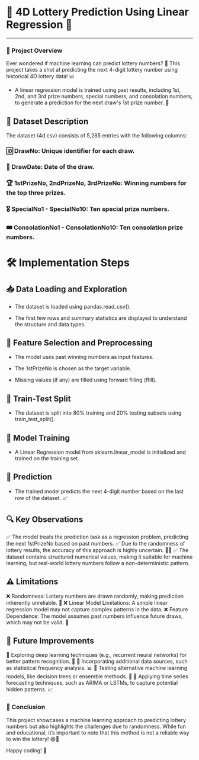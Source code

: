 # 🎰 4D Lottery Prediction Using Linear Regression 🎯
---
### 🌟 Project Overview

Ever wondered if machine learning can predict lottery numbers? 🤔 This project takes a shot at predicting the next 4-digit lottery number using historical 4D lottery data! 📊

* A linear regression model is trained using past results, including 1st, 2nd, and 3rd prize numbers, special numbers, and consolation numbers, to generate a prediction for the next draw's 1st prize number. 🎲

## 📂 Dataset Description

The dataset (4d.csv) consists of 5,285 entries with the following columns:

### 🆔 DrawNo: Unique identifier for each draw.

### 📅 DrawDate: Date of the draw.

### 🏆 1stPrizeNo, 2ndPrizeNo, 3rdPrizeNo: Winning numbers for the top three prizes.

### 🎖️ SpecialNo1 - SpecialNo10: Ten special prize numbers.

### 🎟 ConsolationNo1 - ConsolationNo10: Ten consolation prize numbers.

# 🛠️ Implementation Steps

## 📥 Data Loading and Exploration

- The dataset is loaded using pandas.read_csv().

- The first few rows and summary statistics are displayed to understand the structure and data types.

## 🎯 Feature Selection and Preprocessing

- The model uses past winning numbers as input features.

- The 1stPrizeNo is chosen as the target variable.

- Missing values (if any) are filled using forward filling (ffill).

## 🔀 Train-Test Split

- The dataset is split into 80% training and 20% testing subsets using train_test_split().

## 🤖 Model Training

- A Linear Regression model from sklearn.linear_model is initialized and trained on the training set.

## 🔮 Prediction

- The trained model predicts the next 4-digit number based on the last row of the dataset. 📈

## 🔍 Key Observations

✅ The model treats the prediction task as a regression problem, predicting the next 1stPrizeNo based on past numbers.
✅ Due to the randomness of lottery results, the accuracy of this approach is highly uncertain. 🤷‍♂️
✅ The dataset contains structured numerical values, making it suitable for machine learning, but real-world lottery numbers follow a non-deterministic pattern.

## ⚠️ Limitations

❌ Randomness: Lottery numbers are drawn randomly, making prediction inherently unreliable. 🎲
❌ Linear Model Limitations: A simple linear regression model may not capture complex patterns in the data.
❌ Feature Dependence: The model assumes past numbers influence future draws, which may not be valid. 🤨

## 🚀 Future Improvements

🔹 Exploring deep learning techniques (e.g., recurrent neural networks) for better pattern recognition. 🧠
🔹 Incorporating additional data sources, such as statistical frequency analysis. 📊
🔹 Testing alternative machine learning models, like decision trees or ensemble methods. 🌳
🔹 Applying time series forecasting techniques, such as ARIMA or LSTMs, to capture potential hidden patterns. 📈

### 🎯 Conclusion

This project showcases a machine learning approach to predicting lottery numbers but also highlights the challenges due to randomness. While fun and educational, it’s important to note that this method is not a reliable way to win the lottery! 😆💸

Happy coding! 🚀

